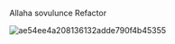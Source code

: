 Allaha sovulunce Refactor 

![ae54ee4a208136132adde790f4b45355](https://github.com/bylldgo/Bidilgo/assets/126079646/345fa7ce-29a9-4985-9b99-7f14f0e3ab02)
